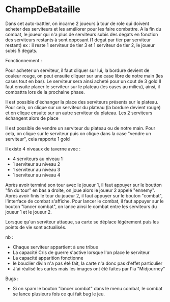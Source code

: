 # ChampDeBataille

Dans cet auto-battler, on incarne 2 joueurs à tour de role qui doivent acheter des serviteurs et les améliorer pour les faire combattre. A la fin du combat, le joueur qui n'a plus de serviteurs subis des degats en fonction des serviteurs restants à sont opposant (1 degat par tier par serviteur restant)
ex : il reste 1 serviteur de tier 3 et 1 serviteur de tier 2, le joueur subis 5 degats.


Fonctionnement :

Pour acheter un serviteur, il faut cliquer sur lui, la bordure devient de couleur rouge, on peut ensuite cliquer sur une case libre de notre main (les cases tout en bas). Le serviteur sera ainsi acheté pour un cout de 3 gold
Il faut ensuite placer le serviteur sur le plateau (les cases au milieu), ainsi, il combattra lors de la prochaine phase.

Il est possible d'échanger la place des serviteurs présents sur le plateau. Pour cela, on clique sur un serviteur du plateau (la bordure devient rouge) et on clique ensuite sur un autre serviteur du plateau. Les 2 serviteurs échangent alors de place

Il est possible de vendre un serviteur du plateau ou de notre main. Pour cela, on clique sur le serviteur puis on clique dans la case "vendre un serviteur", cela rapporte 1 gold


Il existe 4 niveaux de taverne avec : 
- 4 serviteurs au niveau 1
- 1 serviteur au niveau 2
- 1 serviteur au niveau 3
- 1 serviteur au niveau 4


Après avoir terminé son tour avec le joueur 1, il faut appuyer sur le boutton "fin du tour" en bas a droite, on joue alors le joueur 2 appelé "ennemy".
Après avoir finis le tour du joueur 2, il faut appuyer sur le bouton "combat", l'interface de combat s'affiche.
Pour lancer le combat, il faut appuyer sur le bouton "lancer combat", on lance ainsi le combat entre les serviteurs du joueur 1 et le joueur 2.

Lorsque qu'un serviteur attaque, sa carte se déplace légèrement puis les points de vie sont actualisés.


nb : 
- Chaque serviteur appartient à une tribue
- La capacité Cris de guerre s'active lorsque l'on place le serviteur
- La capacité apparition fonctionne
- le bouclier divin n'a pas été fait, la carte n'a donc pas d'effet particulier 
- J'ai réalisé les cartes mais les images ont été faites par l'ia "Midjourney"

Bugs :
- Si on spam le bouton "lancer combat" dans le menu combat, le combat se lance plusieurs fois ce qui fait bug le jeu.
